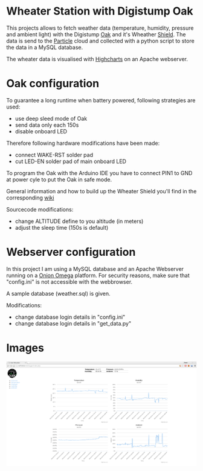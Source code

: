 # Wheater Station with Digistump Oak
This projects allows to fetch weather data (temperature, humidity, pressure and ambient light) with the Digistump [Oak](http://digistump.com/oak/) and it's Wheather [Shield](http://digistump.com/products/163). The data is send to the [Particle](https://www.particle.io/prototype) cloud and collected with a python script to store the data in a MySQL database.

The wheater data is visualised with [Highcharts](http://www.highcharts.com/) on an Apache webserver.

# Oak configuration
To guarantee a long runtime when battery powered, following strategies are used:
* use deep sleed mode of Oak
* send data only each 150s
* disable onboard LED

Therefore following hardware modifications have been made:
* connect WAKE-RST solder pad
* cut LED-EN solder pad of main onboard LED

To program the Oak with the Arduino IDE you have to connect PIN1 to GND at power cyle to put the Oak in safe mode.

General information and how to build up the Wheater Shield you'll find in the corresponding [wiki](http://digistump.com/wiki/oak)

Sourcecode modifications:
* change ALTITUDE define to you altitude (in meters)
* adjust the sleep time (150s is default)

# Webserver configuration
In this project I am using a MySQL database and an Apache Webserver running on a [Onion Omega](https://onion.io/omega) platform. For security reasons, make sure that "config.ini" is not accessible with the webbrowser.

A sample database (weather.sql) is given.

Modifications:
* change database login details in "config.ini"
* change database login details in "get_data.py"

# Images
![screenshot](/doc/screenshot.png)
